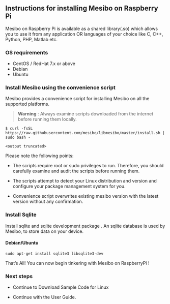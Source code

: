 
## Instructions for installing Mesibo on Raspberry Pi


Mesibo on Raspberry Pi is available as a shared library(.so) which allows you to use it from any application OR languages of your choice like C, C++, Python, PHP, Matlab etc.

### OS requirements
- CentOS / RedHat 7.x or above
- Debian
- Ubuntu

### Install Mesibo using the convenience script

Mesibo provides a convenience script for installing Mesibo on all the supported platforms.

> **Warning** : Always examine scripts downloaded from the internet before running them locally.


```
$ curl -fsSL https://raw.githubusercontent.com/mesibo/libmesibo/master/install.sh | sudo bash -

<output truncated>

```
Please note the following points:

- The scripts require root or sudo privileges to run. Therefore, you should carefully examine and audit the scripts before running them.

- The scripts attempt to detect your Linux distribution and version and configure your package management system for you.

- Convenience script overwrites existing mesibo version with the latest version without any confirmation.



### Install Sqlite 

Install sqlite and sqlite development package . An sqlite database is used by Mesibo, to store data on your device.

#### Debian/Ubuntu
```
sudo apt-get install sqlite3 libsqlite3-dev
```


That’s All!
You can now begin tinkering with Mesibo on RaspberryPi !


### Next steps

- Continue to Download Sample Code for Linux

- Continue with the User Guide.

